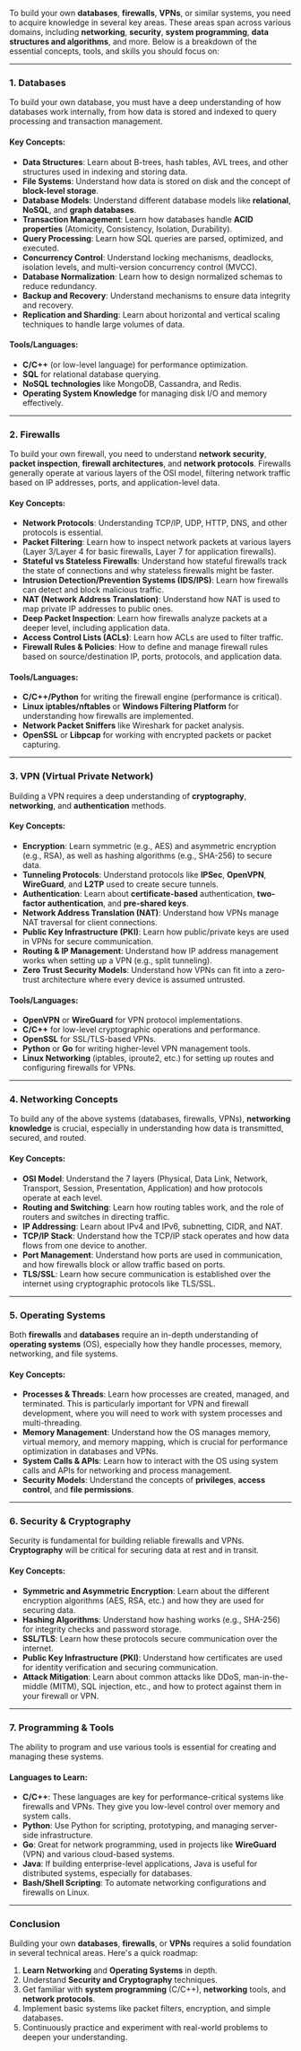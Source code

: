 
To build your own **databases**, **firewalls**, **VPNs**, or similar systems, you need to acquire knowledge in several key areas. These areas span across various domains, including **networking**, **security**, **system programming**, **data structures and algorithms**, and more. Below is a breakdown of the essential concepts, tools, and skills you should focus on:

---

### **1. Databases**

To build your own database, you must have a deep understanding of how databases work internally, from how data is stored and indexed to query processing and transaction management.

#### **Key Concepts:**

- **Data Structures**: Learn about B-trees, hash tables, AVL trees, and other structures used in indexing and storing data.
- **File Systems**: Understand how data is stored on disk and the concept of **block-level storage**.
- **Database Models**: Understand different database models like **relational**, **NoSQL**, and **graph databases**.
- **Transaction Management**: Learn how databases handle **ACID properties** (Atomicity, Consistency, Isolation, Durability).
- **Query Processing**: Learn how SQL queries are parsed, optimized, and executed.
- **Concurrency Control**: Understand locking mechanisms, deadlocks, isolation levels, and multi-version concurrency control (MVCC).
- **Database Normalization**: Learn how to design normalized schemas to reduce redundancy.
- **Backup and Recovery**: Understand mechanisms to ensure data integrity and recovery.
- **Replication and Sharding**: Learn about horizontal and vertical scaling techniques to handle large volumes of data.

#### **Tools/Languages:**

- **C/C++** (or low-level language) for performance optimization.
- **SQL** for relational database querying.
- **NoSQL technologies** like MongoDB, Cassandra, and Redis.
- **Operating System Knowledge** for managing disk I/O and memory effectively.

---

### **2. Firewalls**

To build your own firewall, you need to understand **network security**, **packet inspection**, **firewall architectures**, and **network protocols**. Firewalls generally operate at various layers of the OSI model, filtering network traffic based on IP addresses, ports, and application-level data.

#### **Key Concepts:**

- **Network Protocols**: Understanding TCP/IP, UDP, HTTP, DNS, and other protocols is essential.
- **Packet Filtering**: Learn how to inspect network packets at various layers (Layer 3/Layer 4 for basic firewalls, Layer 7 for application firewalls).
- **Stateful vs Stateless Firewalls**: Understand how stateful firewalls track the state of connections and why stateless firewalls might be faster.
- **Intrusion Detection/Prevention Systems (IDS/IPS)**: Learn how firewalls can detect and block malicious traffic.
- **NAT (Network Address Translation)**: Understand how NAT is used to map private IP addresses to public ones.
- **Deep Packet Inspection**: Learn how firewalls analyze packets at a deeper level, including application data.
- **Access Control Lists (ACLs)**: Learn how ACLs are used to filter traffic.
- **Firewall Rules & Policies**: How to define and manage firewall rules based on source/destination IP, ports, protocols, and application data.

#### **Tools/Languages:**

- **C/C++/Python** for writing the firewall engine (performance is critical).
- **Linux iptables/nftables** or **Windows Filtering Platform** for understanding how firewalls are implemented.
- **Network Packet Sniffers** like Wireshark for packet analysis.
- **OpenSSL** or **Libpcap** for working with encrypted packets or packet capturing.

---

### **3. VPN (Virtual Private Network)**

Building a VPN requires a deep understanding of **cryptography**, **networking**, and **authentication** methods.

#### **Key Concepts:**

- **Encryption**: Learn symmetric (e.g., AES) and asymmetric encryption (e.g., RSA), as well as hashing algorithms (e.g., SHA-256) to secure data.
- **Tunneling Protocols**: Understand protocols like **IPSec**, **OpenVPN**, **WireGuard**, and **L2TP** used to create secure tunnels.
- **Authentication**: Learn about **certificate-based** authentication, **two-factor authentication**, and **pre-shared keys**.
- **Network Address Translation (NAT)**: Understand how VPNs manage NAT traversal for client connections.
- **Public Key Infrastructure (PKI)**: Learn how public/private keys are used in VPNs for secure communication.
- **Routing & IP Management**: Understand how IP address management works when setting up a VPN (e.g., split tunneling).
- **Zero Trust Security Models**: Understand how VPNs can fit into a zero-trust architecture where every device is assumed untrusted.

#### **Tools/Languages:**

- **OpenVPN** or **WireGuard** for VPN protocol implementations.
- **C/C++** for low-level cryptographic operations and performance.
- **OpenSSL** for SSL/TLS-based VPNs.
- **Python** or **Go** for writing higher-level VPN management tools.
- **Linux Networking** (iptables, iproute2, etc.) for setting up routes and configuring firewalls for VPNs.

---

### **4. Networking Concepts**

To build any of the above systems (databases, firewalls, VPNs), **networking knowledge** is crucial, especially in understanding how data is transmitted, secured, and routed.

#### **Key Concepts:**

- **OSI Model**: Understand the 7 layers (Physical, Data Link, Network, Transport, Session, Presentation, Application) and how protocols operate at each level.
- **Routing and Switching**: Learn how routing tables work, and the role of routers and switches in directing traffic.
- **IP Addressing**: Learn about IPv4 and IPv6, subnetting, CIDR, and NAT.
- **TCP/IP Stack**: Understand how the TCP/IP stack operates and how data flows from one device to another.
- **Port Management**: Understand how ports are used in communication, and how firewalls block or allow traffic based on ports.
- **TLS/SSL**: Learn how secure communication is established over the internet using cryptographic protocols like TLS/SSL.

---

### **5. Operating Systems**

Both **firewalls** and **databases** require an in-depth understanding of **operating systems** (OS), especially how they handle processes, memory, networking, and file systems.

#### **Key Concepts:**

- **Processes & Threads**: Learn how processes are created, managed, and terminated. This is particularly important for VPN and firewall development, where you will need to work with system processes and multi-threading.
- **Memory Management**: Understand how the OS manages memory, virtual memory, and memory mapping, which is crucial for performance optimization in databases and VPNs.
- **System Calls & APIs**: Learn how to interact with the OS using system calls and APIs for networking and process management.
- **Security Models**: Understand the concepts of **privileges**, **access control**, and **file permissions**.

---

### **6. Security & Cryptography**

Security is fundamental for building reliable firewalls and VPNs. **Cryptography** will be critical for securing data at rest and in transit.

#### **Key Concepts:**

- **Symmetric and Asymmetric Encryption**: Learn about the different encryption algorithms (AES, RSA, etc.) and how they are used for securing data.
- **Hashing Algorithms**: Understand how hashing works (e.g., SHA-256) for integrity checks and password storage.
- **SSL/TLS**: Learn how these protocols secure communication over the internet.
- **Public Key Infrastructure (PKI)**: Understand how certificates are used for identity verification and securing communication.
- **Attack Mitigation**: Learn about common attacks like DDoS, man-in-the-middle (MITM), SQL injection, etc., and how to protect against them in your firewall or VPN.

---

### **7. Programming & Tools**

The ability to program and use various tools is essential for creating and managing these systems.

#### **Languages to Learn:**

- **C/C++**: These languages are key for performance-critical systems like firewalls and VPNs. They give you low-level control over memory and system calls.
- **Python**: Use Python for scripting, prototyping, and managing server-side infrastructure.
- **Go**: Great for network programming, used in projects like **WireGuard** (VPN) and various cloud-based systems.
- **Java**: If building enterprise-level applications, Java is useful for distributed systems, especially for databases.
- **Bash/Shell Scripting**: To automate networking configurations and firewalls on Linux.

---

### **Conclusion**

Building your own **databases**, **firewalls**, or **VPNs** requires a solid foundation in several technical areas. Here's a quick roadmap:

1. **Learn Networking** and **Operating Systems** in depth.
2. Understand **Security and Cryptography** techniques.
3. Get familiar with **system programming** (C/C++), **networking** tools, and **network protocols**.
4. Implement basic systems like packet filters, encryption, and simple databases.
5. Continuously practice and experiment with real-world problems to deepen your understanding.